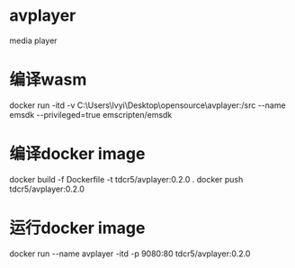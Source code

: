 # avplayer
media player




# 编译wasm

docker run -itd -v C:\Users\lvyi\Desktop\opensource\avplayer:/src --name emsdk --privileged=true  emscripten/emsdk




# 编译docker image

docker build -f Dockerfile -t tdcr5/avplayer:0.2.0 .
docker push tdcr5/avplayer:0.2.0



# 运行docker image

docker run --name avplayer -itd -p 9080:80 tdcr5/avplayer:0.2.0
